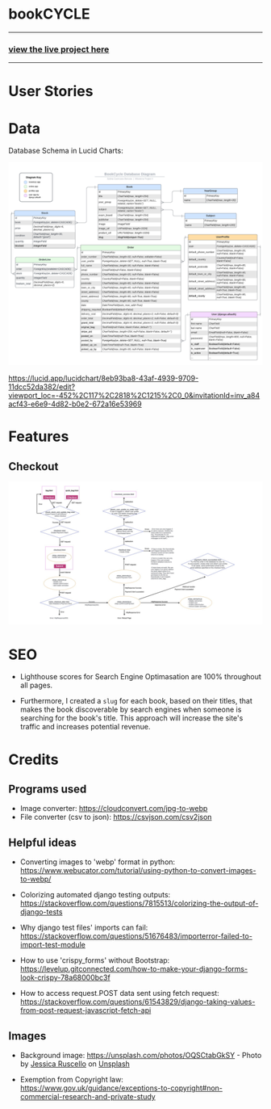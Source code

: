 # bookCYCLE

---
### [view the live project here](https://book-cycle-f6aff45df7ba.herokuapp.com/inventory/books/)

---

# User Stories

# Data

Database Schema in Lucid Charts:


![database-schema](readme_files/database-schema.png)


https://lucid.app/lucidchart/8eb93ba8-43af-4939-9709-11dcc52da382/edit?viewport_loc=-452%2C117%2C2818%2C1215%2C0_0&invitationId=inv_a84acf43-e6e9-4d82-b0e2-672a16e53969

# Features

## Checkout

![checkout-process](readme_files/checkout_flowchart.jpeg)

# SEO

* Lighthouse scores for Search Engine Optimasation are 100% throughout all pages.

* Furthermore, I created a `slug` for each book, based on their titles, that makes the book discoverable by search engines when someone is searching for the book's title. This approach will increase the site's traffic and increases potential revenue.



# Credits

## Programs used

* Image converter: https://cloudconvert.com/jpg-to-webp
* File converter (csv to json): https://csvjson.com/csv2json

## Helpful ideas

* Converting images to 'webp' format in python: https://www.webucator.com/tutorial/using-python-to-convert-images-to-webp/

* Colorizing automated django testing outputs: https://stackoverflow.com/questions/7815513/colorizing-the-output-of-django-tests

* Why django test files' imports can fail: https://stackoverflow.com/questions/51676483/importerror-failed-to-import-test-module

* How to use 'crispy_forms' without Bootstrap: https://levelup.gitconnected.com/how-to-make-your-django-forms-look-crispy-78a68000bc3f

* How to access request.POST data sent using fetch request:
https://stackoverflow.com/questions/61543829/django-taking-values-from-post-request-javascript-fetch-api

## Images

* Background image: https://unsplash.com/photos/OQSCtabGkSY - Photo by [Jessica Ruscello]("https://unsplash.com/@jruscello?utm_source=unsplash&utm_medium=referral&utm_content=creditCopyText") on [Unsplash]("https://unsplash.com/photos/OQSCtabGkSY?utm_source=unsplash&utm_medium=referral&utm_content=creditCopyText")

* Exemption from Copyright law: https://www.gov.uk/guidance/exceptions-to-copyright#non-commercial-research-and-private-study
  